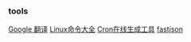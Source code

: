 ### tools 

[Google 翻译](https://translate.google.cn/)
[Linux命令大全](https://man.linuxde.net/)
[Cron在线生成工具](http://cron.qqe2.com/)
[fastjson](https://github.com/alibaba/fastjson/wiki/JSONField)
